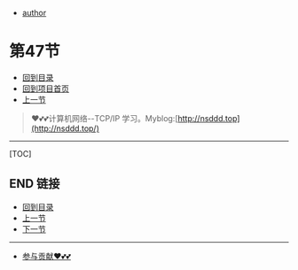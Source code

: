 + [author](https://github.com/3293172751)
# 第47节
+ [回到目录](../README.md)
+ [回到项目首页](../../README.md)
+ [上一节](46.md)
> ❤️💕💕计算机网络--TCP/IP 学习。Myblog:[http://nsddd.top](http://nsddd.top/)
---
[TOC]





## END 链接
+ [回到目录](../README.md)
+ [上一节](46.md)
+ [下一节](48.md)
---
+ [参与贡献❤️💕💕](https://github.com/3293172751/CS_COURSE/blob/master/Git/git-contributor.md)
